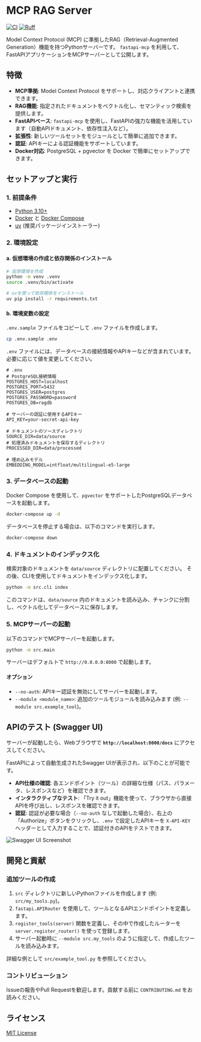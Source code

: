 # MCP RAG Server

[![CI](https://github.com/tadata-org/mcp-rag-server/actions/workflows/pytest.yml/badge.svg)](https://github.com/tadata-org/mcp-rag-server/actions/workflows/pytest.yml)
[![Ruff](https://img.shields.io/endpoint?url=https://raw.githubusercontent.com/astral-sh/ruff/main/assets/badge/v2.json)](https://github.com/astral-sh/ruff)

Model Context Protocol (MCP) に準拠したRAG（Retrieval-Augmented Generation）機能を持つPythonサーバーです。
`fastapi-mcp` を利用して、FastAPIアプリケーションをMCPサーバーとして公開します。

## 特徴

- **MCP準拠**: Model Context Protocol をサポートし、対応クライアントと連携できます。
- **RAG機能**: 指定されたドキュメントをベクトル化し、セマンティック検索を提供します。
- **FastAPIベース**: `fastapi-mcp` を使用し、FastAPIの強力な機能を活用しています（自動APIドキュメント、依存性注入など）。
- **拡張性**: 新しいツールセットをモジュールとして簡単に追加できます。
- **認証**: APIキーによる認証機能をサポートしています。
- **Docker対応**: PostgreSQL + pgvector を Docker で簡単にセットアップできます。

## セットアップと実行

### 1. 前提条件

- [Python 3.10+](https://www.python.org/)
- [Docker](https://www.docker.com/) と [Docker Compose](https://docs.docker.com/compose/)
- [uv](https://docs.astral.sh/uv/) (推奨パッケージインストーラー)

### 2. 環境設定

#### a. 仮想環境の作成と依存関係のインストール

```bash
# 仮想環境を作成
python -m venv .venv
source .venv/bin/activate

# uvを使って依存関係をインストール
uv pip install -r requirements.txt
```

#### b. 環境変数の設定

`.env.sample` ファイルをコピーして `.env` ファイルを作成します。

```bash
cp .env.sample .env
```

`.env` ファイルには、データベースの接続情報やAPIキーなどが含まれています。必要に応じて値を変更してください。

```dotenv
# .env
# PostgreSQL接続情報
POSTGRES_HOST=localhost
POSTGRES_PORT=5432
POSTGRES_USER=postgres
POSTGRES_PASSWORD=password
POSTGRES_DB=ragdb

# サーバーの認証に使用するAPIキー
API_KEY=your-secret-api-key

# ドキュメントのソースディレクトリ
SOURCE_DIR=data/source
# 処理済みドキュメントを保存するディレクトリ
PROCESSED_DIR=data/processed

# 埋め込みモデル
EMBEDDING_MODEL=intfloat/multilingual-e5-large
```

### 3. データベースの起動

Docker Compose を使用して、`pgvector` をサポートしたPostgreSQLデータベースを起動します。

```bash
docker-compose up -d
```

データベースを停止する場合は、以下のコマンドを実行します。

```bash
docker-compose down
```

### 4. ドキュメントのインデックス化

検索対象のドキュメントを `data/source` ディレクトリに配置してください。
その後、CLIを使用してドキュメントをインデックス化します。

```bash
python -m src.cli index
```

このコマンドは、`data/source` 内のドキュメントを読み込み、チャンクに分割し、ベクトル化してデータベースに保存します。

### 5. MCPサーバーの起動

以下のコマンドでMCPサーバーを起動します。

```bash
python -m src.main
```

サーバーはデフォルトで `http://0.0.0.0:8000` で起動します。

#### オプション

- `--no-auth`: APIキー認証を無効にしてサーバーを起動します。
- `--module <module_name>`: 追加のツールモジュールを読み込みます (例: `--module src.example_tool`)。

## APIのテスト (Swagger UI)

サーバーが起動したら、Webブラウザで **`http://localhost:8000/docs`** にアクセスしてください。

FastAPIによって自動生成されたSwagger UIが表示され、以下のことが可能です。

- **API仕様の確認**: 各エンドポイント（ツール）の詳細な仕様（パス、パラメータ、レスポンスなど）を確認できます。
- **インタラクティブなテスト**: 「Try it out」機能を使って、ブラウザから直接APIを呼び出し、レスポンスを確認できます。
- **認証**: 認証が必要な場合（`--no-auth` なしで起動した場合）、右上の「Authorize」ボタンをクリックし、`.env` で設定したAPIキーを `X-API-KEY` ヘッダーとして入力することで、認証付きのAPIをテストできます。

![Swagger UI Screenshot](docs/swagger-ui-example.png)

## 開発と貢献

### 追加ツールの作成

1. `src` ディレクトリに新しいPythonファイルを作成します (例: `src/my_tools.py`)。
2. `fastapi.APIRouter` を使用して、ツールとなるAPIエンドポイントを定義します。
3. `register_tools(server)` 関数を定義し、その中で作成したルーターを `server.register_router()` を使って登録します。
4. サーバー起動時に `--module src.my_tools` のように指定して、作成したツールを読み込みます。

詳細な例として `src/example_tool.py` を参照してください。

### コントリビューション

Issueの報告やPull Requestを歓迎します。貢献する前に `CONTRIBUTING.md` をお読みください。

## ライセンス

[MIT License](LICENSE)
